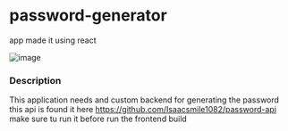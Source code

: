 # password-generator

app made it using react

![image](https://user-images.githubusercontent.com/58788162/193884955-9fbd35f4-505b-4c24-ad69-f49d9eceef8e.png)


### Description

This application needs and custom backend for generating the password this 
api is found it here https://github.com/Isaacsmile1082/password-api make sure tu run it
before run the frontend build 
